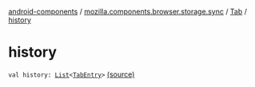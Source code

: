 [android-components](../../index.md) / [mozilla.components.browser.storage.sync](../index.md) / [Tab](index.md) / [history](./history.md)

# history

`val history: `[`List`](https://kotlinlang.org/api/latest/jvm/stdlib/kotlin.collections/-list/index.html)`<`[`TabEntry`](../-tab-entry/index.md)`>` [(source)](https://github.com/mozilla-mobile/android-components/blob/master/components/browser/storage-sync/src/main/java/mozilla/components/browser/storage/sync/RemoteTabsStorage.kt#L119)